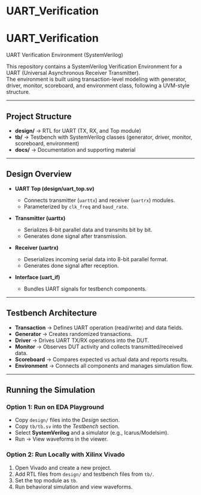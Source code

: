# UART_Verification
# UART_Verification
UART Verification Environment (SystemVerilog)

This repository contains a SystemVerilog Verification Environment for a UART (Universal Asynchronous Receiver Transmitter).  
The environment is built using transaction-level modeling with generator, driver, monitor, scoreboard, and environment class, following a UVM-style structure.

---

## Project Structure
- **design/** → RTL for UART (TX, RX, and Top module)  
- **tb/** → Testbench with SystemVerilog classes (generator, driver, monitor, scoreboard, environment)  
- **docs/** → Documentation and supporting material  

---

## Design Overview
- **UART Top (design/uart_top.sv)**  
  - Connects transmitter (`uarttx`) and receiver (`uartrx`) modules.  
  - Parameterized by `clk_freq` and `baud_rate`.  

- **Transmitter (uarttx)**  
  - Serializes 8-bit parallel data and transmits bit by bit.  
  - Generates done signal after transmission.  

- **Receiver (uartrx)**  
  - Deserializes incoming serial data into 8-bit parallel format.  
  - Generates done signal after reception.  

- **Interface (uart_if)**  
  - Bundles UART signals for testbench components.  

---

## Testbench Architecture
- **Transaction** → Defines UART operation (read/write) and data fields.  
- **Generator** → Creates randomized transactions.  
- **Driver** → Drives UART TX/RX operations into the DUT.  
- **Monitor** → Observes DUT activity and collects transmitted/received data.  
- **Scoreboard** → Compares expected vs actual data and reports results.  
- **Environment** → Connects all components and manages simulation flow.  

---

## Running the Simulation

### Option 1: Run on **EDA Playground**
- Copy `design/` files into the *Design* section.  
- Copy `tb/tb.sv` into the *Testbench* section.  
- Select **SystemVerilog** and a simulator (e.g., Icarus/Modelsim).  
- Run → View waveforms in the viewer.  

### Option 2: Run Locally with **Xilinx Vivado**
1. Open Vivado and create a new project.  
2. Add RTL files from `design/` and testbench files from `tb/`.  
3. Set the top module as `tb`.  
4. Run behavioral simulation and view waveforms.  
